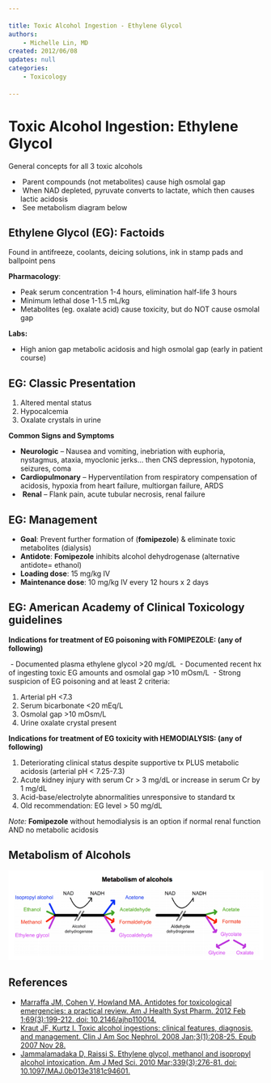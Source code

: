 ```yaml
---

title: Toxic Alcohol Ingestion - Ethylene Glycol
authors:
    - Michelle Lin, MD
created: 2012/06/08
updates: null
categories:
    - Toxicology

---
```


# Toxic Alcohol Ingestion: Ethylene Glycol 

General concepts for all 3 toxic alcohols

-    Parent compounds (not metabolites) cause high osmolal gap
-    When NAD depleted, pyruvate converts to lactate, which then causes lactic acidosis
-    See metabolism diagram below

## Ethylene Glycol (EG): Factoids

Found in antifreeze, coolants, deicing solutions, ink in stamp pads and ballpoint pens

**Pharmacology**:

-   Peak serum concentration 1-4 hours, elimination half-life 3 hours
-   Minimum lethal dose 1-1.5 mL/kg 
-   Metabolites (eg. oxalate acid) cause toxicity, but do NOT cause osmolal gap

**Labs:** 

- High anion gap metabolic acidosis and high osmolal gap (early in patient course)

## EG: Classic Presentation 

1. Altered mental status
2. Hypocalcemia
3. Oxalate crystals in urine

**Common Signs and Symptoms**

-   **Neurologic** – Nausea and vomiting, inebriation with euphoria, nystagmus, ataxia, myoclonic jerks… then CNS depression, hypotonia, seizures, coma
-   **Cardiopulmonary** – Hyperventilation from respiratory compensation of acidosis, hypoxia from heart failure, multiorgan failure, ARDS
-    **Renal** – Flank pain, acute tubular necrosis, renal failure

## EG: Management

-   **Goal**: Prevent further formation of (**<span class="drug">fomipezole</span>**) & eliminate toxic metabolites (dialysis)
-   **Antidote**: **<span class="drug">Fomipezole</span>** inhibits alcohol dehydrogenase (alternative antidote= ethanol)
-   **Loading dose**: 15 mg/kg IV
-   **Maintenance dose**: 10 mg/kg IV every 12 hours x 2 days 

## EG: American Academy of Clinical Toxicology guidelines

**Indications for treatment of EG poisoning with FOMIPEZOLE: (any of following)**

 - Documented plasma ethylene glycol &gt;20 mg/dL
 - Documented recent hx of ingesting toxic EG amounts and osmolal gap &gt;10 mOsm/L
 - Strong suspicion of EG poisoning and at least 2 criteria:
 
  1.  Arterial pH &lt;7.3
  2.  Serum bicarbonate &lt;20 mEq/L
  3.  Osmolal gap &gt;10 mOsm/L
  4.  Urine oxalate crystal present

**Indications for treatment of EG toxicity with HEMODIALYSIS: (any of following)**

1.  Deteriorating clinical status despite supportive tx PLUS metabolic acidosis (arterial pH &lt; 7.25-7.3)
2.  Acute kidney injury with serum Cr &gt; 3 mg/dL or increase in serum Cr by 1 mg/dL
3.  Acid-base/electrolyte abnormalities unresponsive to standard tx
4.  Old recommendation: EG level &gt; 50 mg/dL

*Note:* **<span class="drug">Fomipezole</span>** without hemodialysis is an option if normal renal function AND no metabolic acidosis

## Metabolism of Alcohols

![](image-1.png)

## References

-   [Marraffa JM, Cohen V, Howland MA. Antidotes for toxicological emergencies: a practical review. Am J Health Syst Pharm. 2012 Feb 1;69(3):199-212. doi: 10.2146/ajhp110014.](https://www.ncbi.nlm.nih.gov/pubmed/?term=22261941)
-   [Kraut JF, Kurtz I. Toxic alcohol ingestions: clinical features, diagnosis, and management. Clin J Am Soc Nephrol. 2008 Jan;3(1):208-25. Epub 2007 Nov 28.](https://www.ncbi.nlm.nih.gov/pubmed/?term=18045860)
-   [Jammalamadaka D, Raissi S. Ethylene glycol, methanol and isopropyl alcohol intoxication. Am J Med Sci. 2010 Mar;339(3):276-81. doi: 10.1097/MAJ.0b013e3181c94601.](https://www.ncbi.nlm.nih.gov/pubmed/?term=20090509)
